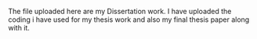 The file uploaded here are my Dissertation work. I have uploaded the coding i have used for my thesis work and also my final thesis paper along with it. 

